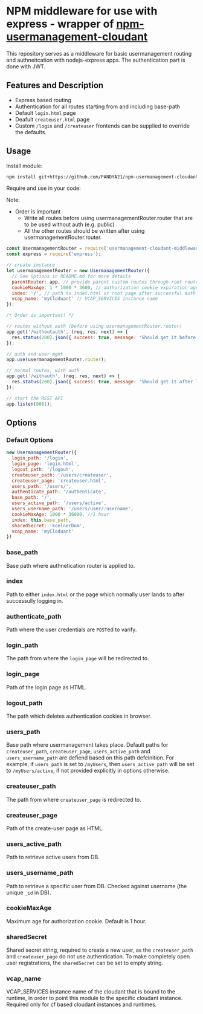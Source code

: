 # NPM middleware for use with express - wrapper of [npm-usermanagement-cloudant](https://github.com/RAW21/npm-usermanagement-cloudant.git)
This repository serves as a middleware for basic usermanagement routing and authneitcation with nodejs-express apps. The authentication part is done with JWT.

## Features and Description
- Express based routing
- Authentication for all routes starting from and including base-path
- Default `login.html` page
- Deafult `createuser.html` page
- Custom `/login` and `/createuser` frontends can be supplied to override the defaults.

## Usage
Install module:
```bash
npm install git+https://github.com/PANDYA21/npm-usermanagement-cloudant-middleware.git --save
```

Require and use in your code:

Note:
- Order is important
  * Write all routes before using usermanagementRouter.router that are to be used without auth (e.g. public)
  * All the other routes should be written after using usermanagementRouter.router.

```javascript
const UsermanagementRouter = require('usermanagement-cloudant-middleware');
const express = require('express');

// create instance
let usermanagementRouter = new UsermanagementRouter({
  // See Options in README.md for more details
  parentRouter: app, // provide parent custom routes through root router app if any.
  cookieMaxAge: 1 * 1000 * 3600, // authorization cookie expiration age in ms, default 1 hour.
  index: '/', // path to index.html or root page after successful auth
  vcap_name: 'myCloduant' // VCAP_SERVICES instance name
});

/* Order is important! */

// routes without auth (before using usermanagementRouter.router)
app.get('/withoutauth', (req, res, next) => {
  res.status(200).json({ success: true, message: 'Should get it before login!' });
});

// auth and user-mgmt
app.use(usermanagementRouter.router);

// normal routes, with auth
app.get('/withauth', (req, res, next) => {
  res.status(200).json({ success: true, message: 'Should get it after login!' });
});

// start the REST API
app.listen(8081);
```


## Options
### Default Options
```javascript
new UsermanagementRouter({
  login_path: '/login',
  login_page: 'login.html',
  logout_path: '/logout',
  createuser_path: '/users/createuser',
  createuser_page: 'createuser.html',
  users_path: '/users/',
  authenticate_path: '/authenticate',
  base_path: '/',
  users_active_path: '/users/active',
  users_username_path: '/users/user/:username',
  cookieMaxAge: 1000 * 36000, //1 hour
  index: this.base_path,
  sharedSecret: 'koelnerDom',
  vcap_name: 'myCloduant'
})
```

### base_path
Base path where authnetication router is applied to.

### index
Path to either `index.html` or the page which normally user lands to after successully logging in.

### authenticate_path
Path where the user credentials are `POST`ed to varify.

### login_path
The path from where the `login_page` will be redirected to. 

### login_page
Path of the login page as HTML.

### logout_path
The path which deletes authentication cookies in browser.

### users_path
Base path where usermanagement takes place. Default paths for `createuser_path`, `createuser_page`, `users_active_path` and `users_username_path` are defiend based on this path defeinition. For example, if `users_path` is set to `/myUsers`, then `users_active_path` will be set to `/myUsers/active`, if not provided explicitly in options otherwise.

### createuser_path
The path from where `createuser_page` is redirected to.

### createuser_page
Path of the create-user page as HTML.

### users_active_path
Path to retrieve active users from DB.

### users_username_path
Path to retrieve a specific user from DB. Checked against username (the unique `_id` in DB).

### cookieMaxAge
Maximum age for authorization cookie. Default is 1 hour.

### sharedSecret
Shared secret string, required to create a new user, as the `createuser_path` and `createuser_page` do not use authentication. To make completely open user registrations, the `sharedSecret` can be set to empty string.

### vcap_name
VCAP_SERVICES instance name of the cloudant that is bound to the runtime, in order to point this module to the specific cloudant instance. Required only for cf based cloudant instances and runtimes.